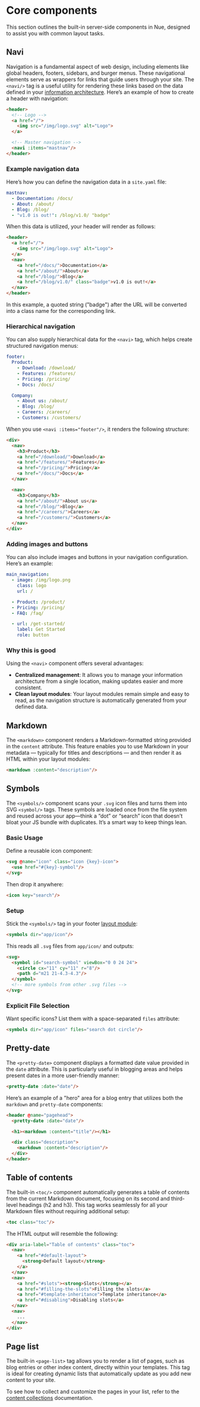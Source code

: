 
# Core components
This section outlines the built-in server-side components in Nue, designed to assist you with common layout tasks.

## Navi
Navigation is a fundamental aspect of web design, including elements like global headers, footers, sidebars, and burger menus. These navigational elements serve as wrappers for links that guide users through your site. The `<navi/>` tag is a useful utility for rendering these links based on the data defined in your [information architecture](content-authoring.html#ia). Here’s an example of how to create a header with navigation:

```html
<header>
  <!-- Logo -->
  <a href="/">
    <img src="/img/logo.svg" alt="Logo">
  </a>

  <!-- Master navigation -->
  <navi :items="mastnav"/>
</header>
```

### Example navigation data
Here’s how you can define the navigation data in a `site.yaml` file:

```yaml
mastnav:
  - Documentation: /docs/
  - About: /about/
  - Blog: /blog/
  - "v1.0 is out!": /blog/v1.0/ "badge"
```

When this data is utilized, your header will render as follows:

```html
<header>
  <a href="/">
    <img src="/img/logo.svg" alt="Logo">
  </a>
  <nav>
    <a href="/docs/">Documentation</a>
    <a href="/about/">About</a>
    <a href="/blog/">Blog</a>
    <a href="/blog/v1.0/" class="badge">v1.0 is out!</a>
  </nav>
</header>
```

In this example, a quoted string ("badge") after the URL will be converted into a class name for the corresponding link.

### Hierarchical navigation
You can also supply hierarchical data for the `<navi>` tag, which helps create structured navigation menus:

```yaml
footer:
  Product:
    - Download: /download/
    - Features: /features/
    - Pricing: /pricing/
    - Docs: /docs/

  Company:
    - About us: /about/
    - Blog: /blog/
    - Careers: /careers/
    - Customers: /customers/
```

When you use `<navi :items="footer"/>`, it renders the following structure:

```html
<div>
  <nav>
    <h3>Product</h3>
    <a href="/download/">Download</a>
    <a href="/features/">Features</a>
    <a href="/pricing/">Pricing</a>
    <a href="/docs/">Docs</a>
  </nav>

  <nav>
    <h3>Company</h3>
    <a href="/about/">About us</a>
    <a href="/blog/">Blog</a>
    <a href="/careers/">Careers</a>
    <a href="/customers/">Customers</a>
  </nav>
</div>
```

### Adding images and buttons
You can also include images and buttons in your navigation configuration. Here’s an example:

```yaml
main_navigation:
  - image: /img/logo.png
    class: logo
    url: /

  - Product: /product/
  - Pricing: /pricing/
  - FAQ: /faq/

  - url: /get-started/
    label: Get Started
    role: button
```

### Why this is good
Using the `<navi>` component offers several advantages:

- **Centralized management**: It allows you to manage your information architecture from a single location, making updates easier and more consistent.
- **Clean layout modules**: Your layout modules remain simple and easy to read, as the navigation structure is automatically generated from your defined data.

## Markdown
The `<markdown>` component renders a Markdown-formatted string provided in the `content` attribute. This feature enables you to use Markdown in your metadata — typically for titles and descriptions — and then render it as HTML within your layout modules:

```html
<markdown :content="description"/>
```

## Symbols
The `<symbols/>` component scans your `.svg` icon files and turns them into SVG `<symbol/>` tags. These symbols are loaded once from the file system and reused across your app—think a “dot” or “search” icon that doesn’t bloat your JS bundle with duplicates. It’s a smart way to keep things lean.

### Basic Usage
Define a reusable icon component:
```html
<svg @name="icon" class="icon {key}-icon">
  <use href="#{key}-symbol"/>
</svg>
```

Then drop it anywhere:
```html
<icon key="search"/>
```

### Setup
Stick the `<symbols/>` tag in your footer [layout module](layout.html):
```html
<symbols dir="app/icon"/>
```

This reads all `.svg` files from `app/icon/` and outputs:
```html
<svg>
  <symbol id="search-symbol" viewBox="0 0 24 24">
    <circle cx="11" cy="11" r="8"/>
    <path d="m21 21-4.3-4.3"/>
  </symbol>
  <!-- more symbols from other .svg files -->
</svg>
```

### Explicit File Selection
Want specific icons? List them with a space-separated `files` attribute:
```html
<symbols dir="app/icon" files="search dot circle"/>
```



## Pretty-date
The `<pretty-date>` component displays a formatted date value provided in the `date` attribute. This is particularly useful in blogging areas and helps present dates in a more user-friendly manner:

```html
<pretty-date :date="date"/>
```

Here’s an example of a "hero" area for a blog entry that utilizes both the `markdown` and `pretty-date` components:

```html
<header @name="pagehead">
  <pretty-date :date="date"/>

  <h1><markdown :content="title"/></h1>

  <div class="description">
    <markdown :content="description"/>
  </div>
</header>
```

## Table of contents
The built-in `<toc/>` component automatically generates a table of contents from the current Markdown document, focusing on its second and third-level headings (h2 and h3). This tag works seamlessly for all your Markdown files without requiring additional setup:

```html
<toc class="toc"/>
```

The HTML output will resemble the following:

```html
<div aria-label="Table of contents" class="toc">
  <nav>
    <a href="#default-layout">
      <strong>Default layout</strong>
    </a>
  </nav>
  <nav>
    <a href="#slots"><strong>Slots</strong></a>
    <a href="#filling-the-slots">Filling the slots</a>
    <a href="#template-inheritance">Template inheritance</a>
    <a href="#disabling">Disabling slots</a>
  </nav>
  <nav>
    ...
  </nav>
</div>
```


## Page list
The built-in `<page-list>` tag allows you to render a list of pages, such as blog entries or other index content, directly within your templates. This tag is ideal for creating dynamic lists that automatically update as you add new content to your site.

To see how to collect and customize the pages in your list, refer to the [content collections](content-collections.html) documentation.
